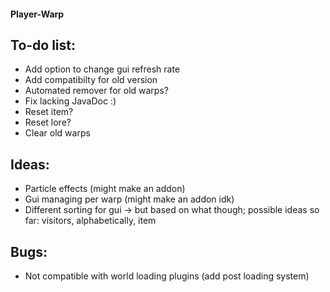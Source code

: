 #### Player-Warp
## To-do list:
- Add option to change gui refresh rate
- Add compatibilty for old version
- Automated remover for old warps?
- Fix lacking JavaDoc :)
- Reset item?
- Reset lore?
- Clear old warps

## Ideas:
- Particle effects (might make an addon)
- Gui managing per warp (might make an addon idk)
- Different sorting for gui -> but based on what though; possible ideas so far: visitors, alphabetically, item

## Bugs:
- Not compatible with world loading plugins (add post loading system)
